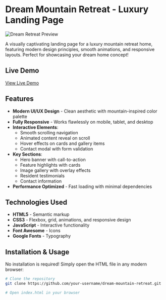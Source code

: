 # Dream Mountain Retreat - Luxury Landing Page

![Dream Retreat Preview](https://images.unsplash.com/photo-1600585154340-be6161a56a0c?ixlib=rb-4.0.3&ixid=M3wxMjA3fDB8MHxwaG90by1wYWdlfHx8fGVufDB8fHx8fA%3D%3D&auto=format&fit=crop&w=1770&q=80)

A visually captivating landing page for a luxury mountain retreat home, featuring modern design principles, smooth animations, and responsive layouts. Perfect for showcasing your dream home concept!

## Live Demo

[View Live Demo](https://your-deployment-link.com)

## Features

- **Modern UI/UX Design** - Clean aesthetic with mountain-inspired color palette
- **Fully Responsive** - Works flawlessly on mobile, tablet, and desktop
- **Interactive Elements**:
  - Smooth scrolling navigation
  - Animated content reveal on scroll
  - Hover effects on cards and gallery items
  - Contact modal with form validation
- **Key Sections**:
  - Hero banner with call-to-action
  - Feature highlights with cards
  - Image gallery with overlay effects
  - Resident testimonials
  - Contact information
- **Performance Optimized** - Fast loading with minimal dependencies

## Technologies Used

- **HTML5** - Semantic markup
- **CSS3** - Flexbox, grid, animations, and responsive design
- **JavaScript** - Interactive functionality
- **Font Awesome** - Icons
- **Google Fonts** - Typography

## Installation & Usage

No installation is required! Simply open the HTML file in any modern browser:

```bash
# Clone the repository
git clone https://github.com/your-username/dream-mountain-retreat.git

# Open index.html in your browser